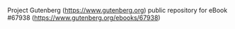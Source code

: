 Project Gutenberg (https://www.gutenberg.org) public repository for
eBook #67938 (https://www.gutenberg.org/ebooks/67938)
